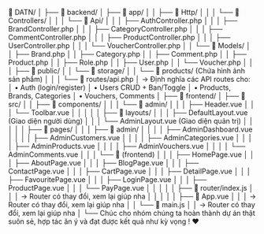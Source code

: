 📁 DATN/
│
├── 📂 backend/
│   ├── 📂 app/
│   │   ├── 📂 Http/
│   │   │   └── 📂 Controllers/
│   │   │       └── 📂 Api/
│   │   │           ├── AuthController.php
│   │   │           ├── BrandController.php
│   │   │           ├── CategoryController.php
│   │   │           ├── CommentController.php
│   │   │           ├── ProductController.php
│   │   │           ├── UserController.php
│   │   │           └── VoucherController.php
│   │   └── 📂 Models/
│   │       ├── Brand.php
│   │       ├── Category.php
│   │       ├── Comment.php
│   │       ├── Product.php
│   │       ├── Role.php
│   │       ├── User.php
│   │       └── Voucher.php
│   │
│   ├── 📂 public/
│   │   └── 📂 storage/
│   │       └── 📂 products/   (Chứa hình ảnh sản phẩm)
│   │
│   └── 📄 routes/api.php
│       → Định nghĩa các API routes cho:
│         • Auth (login/register)
│         • Users CRUD + Ban/Toggle
│         • Products, Brands, Categories
│         • Vouchers, Comments
│
├── 📂 frontend/
│   ├── 📂 src/
│   │   ├── 📂 components/
│   │   │   └── 📂 admin/
│   │   │       ├── Header.vue
│   │   │       └── Toolbar.vue
│   │   │
│   │   ├── 📂 layouts/
│   │   │   ├── DefaultLayout.vue   (Giao diện người dùng)
│   │   │   └── AdminLayout.vue     (Giao diện quản trị)
│   │   │
│   │   ├── 📂 pages/
│   │   │   ├── 📂 admin/
│   │   │   │   ├── AdminDashboard.vue
│   │   │   │   ├── AdminCustomers.vue
│   │   │   │   ├── AdminCategories.vue
│   │   │   │   ├── AdminProducts.vue
│   │   │   │   ├── AdminVouchers.vue
│   │   │   │   └── AdminComments.vue
│   │   │   └── 📂 (frontend)
│   │   │       ├── HomePage.vue
│   │   │       ├── AboutPage.vue
│   │   │       ├── BlogPage.vue
│   │   │       ├── ContactPage.vue
│   │   │       ├── CartPage.vue
│   │   │       ├── DetailPage.vue
│   │   │       ├── FavouritePage.vue
│   │   │       ├── LoginPage.vue
│   │   │       ├── ProductPage.vue
│   │   │       └── PayPage.vue
│   │   │
│   │   ├── 📄 router/index.js
│   │   │   → Router có thay đổi, xem lại giúp nha
│   │   │
│   │   ├── 📄 App.vue
│   │   │   → Router có thay đổi, xem lại giúp nha
│   │   └── 📄 main.js
│   │       → Router có thay đổi, xem lại giúp nha
│
└── Chúc cho nhóm chúng ta hoàn thành dự án thật suôn sẻ, hợp tác ăn ý và đạt được kết quả như kỳ vọng ! ❤️

